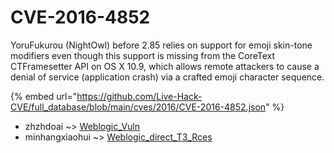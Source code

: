 # CVE-2016-4852

YoruFukurou (NightOwl) before 2.85 relies on support for emoji skin-tone modifiers even though this support is missing from the CoreText CTFramesetter API on OS X 10.9, which allows remote attackers to cause a denial of service (application crash) via a crafted emoji character sequence.

{% embed url="https://github.com/Live-Hack-CVE/full_database/blob/main/cves/2016/CVE-2016-4852.json" %}


* zhzhdoai ~> [Weblogic_Vuln](https://www.alice-snow.ru/2016/database/cve-2016-4852/weblogic_vuln-zhzhdoai)
* minhangxiaohui ~> [Weblogic_direct_T3_Rces](https://www.alice-snow.ru/2016/database/cve-2016-4852/weblogic_direct_t3_rces-minhangxiaohui)